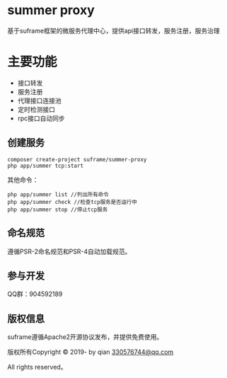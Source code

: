 summer proxy
===============
基于suframe框架的微服务代理中心，提供api接口转发，服务注册，服务治理

# 主要功能

* 接口转发
* 服务注册
* 代理接口连接池
* 定时检测接口
* rpc接口自动同步


## 创建服务

~~~
composer create-project suframe/summer-proxy
php app/summer tcp:start
~~~

其他命令：
```
php app/summer list //列出所有命令
php app/summer check //检查tcp服务是否运行中
php app/summer stop //停止tcp服务
```

## 命名规范

遵循PSR-2命名规范和PSR-4自动加载规范。

## 参与开发

QQ群：904592189


## 版权信息

suframe遵循Apache2开源协议发布，并提供免费使用。

版权所有Copyright © 2019- by qian <330576744@qq.com>

All rights reserved。
